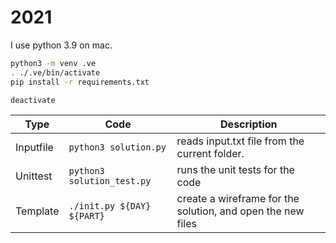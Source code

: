 # 2021

I use python 3.9 on mac.

```bash
python3 -m venv .ve
. ./.ve/bin/activate
pip install -r requirements.txt

deactivate
```

| Type      | Code                       | Description                                                 |
| --------- | -------------------------- | ----------------------------------------------------------- |
| Inputfile | `python3 solution.py`      | reads input.txt file from the current folder.               |
| Unittest  | `python3 solution_test.py` | runs the unit tests for the code                            |
| Template  | `./init.py ${DAY} ${PART}` | create a wireframe for the solution, and open the new files |
